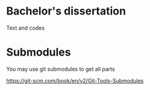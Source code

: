 # Bachelor's dissertation

Text and codes

# Submodules

You may use git submodules to get all parts

https://git-scm.com/book/en/v2/Git-Tools-Submodules
